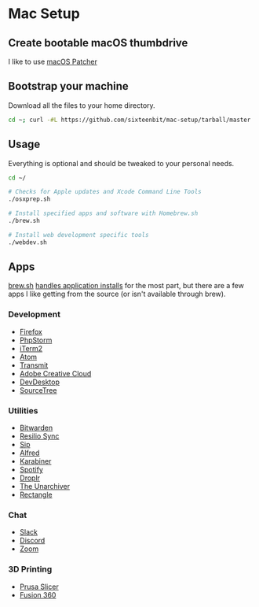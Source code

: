 # Mac Setup

## Create bootable macOS thumbdrive

I like to use [macOS Patcher](http://dosdude1.com/catalina/)

## Bootstrap your machine

Download all the files to your home directory.

```bash
cd ~; curl -#L https://github.com/sixteenbit/mac-setup/tarball/master | tar -xzv --strip-components 1 --exclude={README.md,bootstrap.sh}
```

## Usage

Everything is optional and should be tweaked to your personal needs.

```bash
cd ~/

# Checks for Apple updates and Xcode Command Line Tools
./osxprep.sh

# Install specified apps and software with Homebrew.sh
./brew.sh

# Install web development specific tools
./webdev.sh
```

## Apps

[brew.sh](https://brew.sh/) [handles application installs](https://github.com/sixteenbit/mac-setup/blob/master/apps.sh) for the most part, but there are a few apps I like getting from the source (or isn't available through brew).

### Development

* [Firefox](https://www.mozilla.org/en-US/firefox/new/)
* [PhpStorm](https://www.jetbrains.com/phpstorm/download/#section=mac)
* [iTerm2](https://iterm2.com/downloads.html)
* [Atom](https://atom.io/download/mac)
* [Transmit](https://panic.com/download/transmit/Transmit-5-Latest.zip)
* [Adobe Creative Cloud](https://creativecloud.adobe.com/apps/all/desktop#)
* [DevDesktop](https://dev.acquia.com/downloads)
* [SourceTree](https://www.sourcetreeapp.com/)

### Utilities

* [Bitwarden](https://bitwarden.com/download/)
* [Resilio Sync](https://download-cdn.resilio.com/stable/osx/Resilio-Sync.dmg)
* [Sip](https://sipapp.io/updates/)
* [Alfred](https://www.alfredapp.com/)
* [Karabiner](https://karabiner-elements.pqrs.org/)
* [Spotify](https://download.scdn.co/SpotifyInstaller.zip)
* [Droplr](https://files.droplr.com/apps/mac-current)
* [The Unarchiver](https://macpaw.com/the-unarchiver)
* [Rectangle](https://rectangleapp.com/)

### Chat

* [Slack](https://slack.com/ssb/download-osx)
* [Discord](https://discord.com/api/download?platform=osx)
* [Zoom](https://zoom.us/download)

### 3D Printing

* [Prusa Slicer](https://github.com/prusa3d/PrusaSlicer/releases)
* [Fusion 360](https://dl.appstreaming.autodesk.com/production/installers/Fusion%20360%20Client%20Downloader.dmg)
